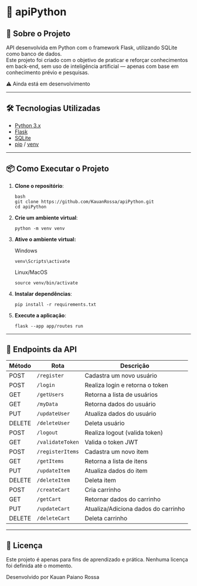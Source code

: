 # 📘 apiPython

## 🚀 Sobre o Projeto

API desenvolvida em Python com o framework Flask, utilizando SQLite como banco de dados.  
Este projeto foi criado com o objetivo de praticar e reforçar conhecimentos em back-end, sem uso de inteligência artificial — apenas com base em conhecimento prévio e pesquisas.

⚠️ Ainda está em desenvolvimento

---

## 🛠 Tecnologias Utilizadas

- [Python 3.x](https://www.python.org/)
- [Flask](https://flask.palletsprojects.com/)
- [SQLite](https://www.sqlite.org/index.html)
- [pip](https://pip.pypa.io/en/stable/) / [venv](https://docs.python.org/3/library/venv.html)

---

## 📦 Como Executar o Projeto

1. **Clone o repositório**:
   ```
   bash
   git clone https://github.com/KauanRossa/apiPython.git
   cd apiPython
   ```

2. **Crie um  ambiente  virtual**:
    ```
    python -m venv venv
    ```

3. **Ative o ambiente virtual:**

    Windows

    ```
    venv\Scripts\activate
    ```

    Linux/MacOS

    ```
    source venv/bin/activate
    ```

4. **Instalar dependências**:
    ```
    pip install -r requirements.txt
    ```

5. **Execute a aplicação**:
    ```
    flask --app app/routes run
    ```

---

## 📌 Endpoints da API

| Método | Rota             | Descrição                           |
| ------ | ---------------- | ------------------------------------|
| POST   | `/register`      | Cadastra um novo usuário            |
| POST   | `/login`         | Realiza login e retorna o token     |
| GET    | `/getUsers`      | Retorna a lista de usuários         |
| GET    | `/myData`        | Retorna dados do usuário            |
| PUT    | `/updateUser`    | Atualiza dados do usuário           |
| DELETE | `/deleteUser`    | Deleta usuário                      |
| POST   | `/logout`        | Realiza logout (valida token)       |
| GET    | `/validateToken` | Valida o token JWT                  |
| POST   | `/registerItems` | Cadastra um novo item               |
| GET    | `/getItems`      | Retorna a lista de itens            |
| PUT    | `/updateItem`    | Atualiza dados do item              |
| DELETE | `/deleteItem`    | Deleta item                         |
| POST   | `/createCart`    | Cria carrinho                       |
| GET    | `/getCart`       | Retornar dados do carrinho          |
| PUT    | `/updateCart`    | Atualiza/Adiciona dados do carrinho |
| DELETE | `/deleteCart`    | Deleta carrinho                     |

---

## 📄 Licença
Este projeto é apenas para fins de aprendizado e prática.
Nenhuma licença foi definida até o momento.

Desenvolvido por Kauan Paiano Rossa